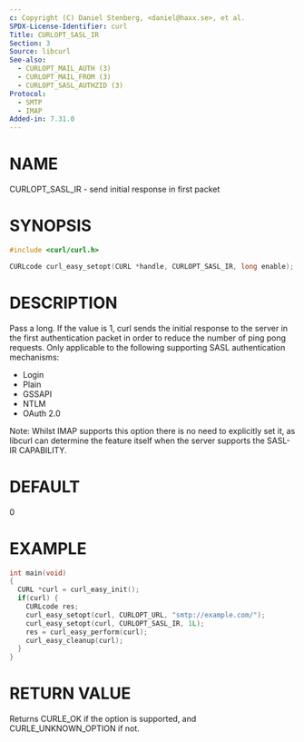 ```yaml
---
c: Copyright (C) Daniel Stenberg, <daniel@haxx.se>, et al.
SPDX-License-Identifier: curl
Title: CURLOPT_SASL_IR
Section: 3
Source: libcurl
See-also:
  - CURLOPT_MAIL_AUTH (3)
  - CURLOPT_MAIL_FROM (3)
  - CURLOPT_SASL_AUTHZID (3)
Protocol:
  - SMTP
  - IMAP
Added-in: 7.31.0
---
```


# NAME

CURLOPT_SASL_IR - send initial response in first packet

# SYNOPSIS

~~~c
#include <curl/curl.h>

CURLcode curl_easy_setopt(CURL *handle, CURLOPT_SASL_IR, long enable);
~~~

# DESCRIPTION

Pass a long. If the value is 1, curl sends the initial response to the server
in the first authentication packet in order to reduce the number of ping pong
requests. Only applicable to the following supporting SASL authentication
mechanisms:

* Login
* Plain
* GSSAPI
* NTLM
* OAuth 2.0

Note: Whilst IMAP supports this option there is no need to explicitly set it,
as libcurl can determine the feature itself when the server supports the
SASL-IR CAPABILITY.

# DEFAULT

0

# EXAMPLE

~~~c
int main(void)
{
  CURL *curl = curl_easy_init();
  if(curl) {
    CURLcode res;
    curl_easy_setopt(curl, CURLOPT_URL, "smtp://example.com/");
    curl_easy_setopt(curl, CURLOPT_SASL_IR, 1L);
    res = curl_easy_perform(curl);
    curl_easy_cleanup(curl);
  }
}
~~~

# RETURN VALUE

Returns CURLE_OK if the option is supported, and CURLE_UNKNOWN_OPTION if not.
